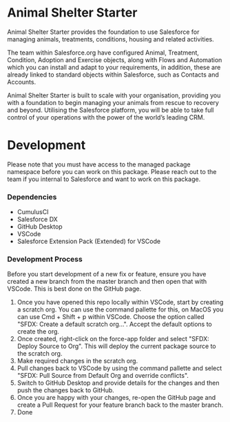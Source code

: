 # Animal Shelter Starter

Animal Shelter Starter provides the foundation to use Salesforce for managing animals, treatments, conditions, housing and related activities.

The team within Salesforce.org have configured Animal, Treatment, Condition, Adoption and Exercise objects, along with Flows and Automation which you can install and adapt to your requirements, in addition, these are already linked to standard objects within Salesforce, such as Contacts and Accounts.

Animal Shelter Starter is built to scale with your organisation, providing you with a foundation to begin managing your animals from rescue to recovery and beyond. Utilising the Salesforce platform, you will be able to take full control of your operations with the power of the world’s leading CRM.

# Development

Please note that you must have access to the managed package namespace before you can work on this package. Please reach out to the team if you internal to Salesforce and want to work on this package.

### Dependencies

- CumulusCI
- Salesforce DX
- GitHub Desktop
- VSCode
- Salesforce Extension Pack (Extended) for VSCode

### Development Process

Before you start development of a new fix or feature, ensure you have created a new branch from the master branch and then open that with VSCode. This is best done on the GitHub page.

1. Once you have opened this repo locally within VSCode, start by creating a scratch org. You can use the command pallette for this, on MacOS you can use Cmd + Shift + p within VSCode. Choose the option called "SFDX: Create a default scratch org...". Accept the default options to create the org.
2. Once created, right-click on the force-app folder and select "SFDX: Deploy Source to Org". This will deploy the current package source to the scratch org.
3. Make required changes in the scratch org.
4. Pull changes back to VSCode by using the command pallette and select "SFDX: Pull Source from Default Org and override conflicts".
5. Switch to GitHub Desktop and provide details for the changes and then push the changes back to GitHub.
6. Once you are happy with your changes, re-open the GitHub page and create a Pull Request for your feature branch back to the master branch.
7. Done
